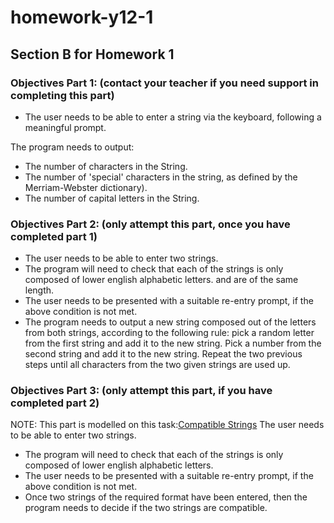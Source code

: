 # homework-y12-1
## Section B for Homework 1


### Objectives Part 1: (contact your teacher if you need support in completing this part)
- The user needs to be able to enter a string via the keyboard, following a meaningful prompt.

The program needs to output:
- The number of characters in the String.
- The number of 'special' characters in the string, as defined by the Merriam-Webster dictionary).
- The number of capital letters in the String.

### Objectives Part 2: (only attempt this part, once you have completed part 1)
- The user needs to be able to enter two strings.
- The program will need to check that each of the strings is only composed of lower english alphabetic letters. and are of the same length.
- The user needs to be presented with a suitable re-entry prompt, if the above condition is not met.
- The program needs to output a new string composed out of the letters from both strings, according to the following rule: pick a random letter from the first string and add it to the new string. Pick a number from the second string and add it to the new string. Repeat the two previous steps until all characters from the two given strings are used up.

### Objectives Part 3: (only attempt this part, if you have completed part 2)
NOTE: This part is modelled on this task:[Compatible Strings](https://www.hackerearth.com/practice/algorithms/string-algorithm/basics-of-string-manipulation/practice-problems/algorithm/aliceandstrings-9da62aa7/)
The user needs to be able to enter two strings.
- The program will need to check that each of the strings is only composed of lower english alphabetic letters.
- The user needs to be presented with a suitable re-entry prompt, if the above condition is not met.
- Once two strings of the required format have been entered, then the program needs to decide if the two strings are compatible.
